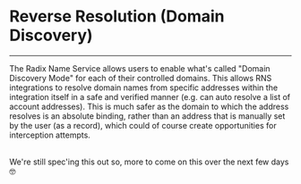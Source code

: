 

# Reverse Resolution (Domain Discovery)

---

The Radix Name Service allows users to enable what's called "Domain Discovery Mode" for each of their controlled domains. This allows RNS integrations to resolve domain names from specific addresses within the integration itself in a safe and verified manner (e.g. can auto resolve a list of account addresses). This is much safer as the domain to which the address resolves is an absolute binding, rather than an address that is manually set by the user (as a record), which could of course create opportunities for interception attempts.

<br />
We're still spec'ing this out so, more to come on this over the next few days 🤓
